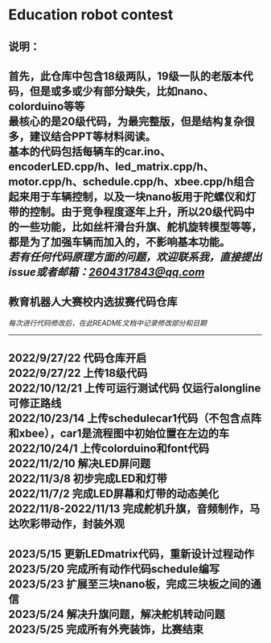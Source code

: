 # Education robot contest

## 说明：     
首先，此仓库中包含18级两队，19级一队的老版本代码，但是或多或少有部分缺失，比如nano、colorduino等等     
最核心的是20级代码，为最完整版，但是结构复杂很多，建议结合PPT等材料阅读。                
基本的代码包括每辆车的car.ino、encoderLED.cpp/h、led_matrix.cpp/h、motor.cpp/h、schedule.cpp/h、xbee.cpp/h组合起来用于车辆控制，以及一块nano板用于陀螺仪和灯带的控制。由于竞争程度逐年上升，所以20级代码中的一些功能，比如丝杆滑台升旗、舵机旋转模型等等，都是为了加强车辆而加入的，不影响基本功能。            
*若有任何代码原理方面的问题，欢迎联系我，直接提出issue或者邮箱：2604317843@qq.com*         
------------------------------         
## 教育机器人大赛校内选拔赛代码仓库      

*每次进行代码修改后，在此README文档中记录修改部分和日期*       

----------------------------       
2022/9/27/22 代码仓库开启      
2022/9/27/22 上传18级代码      
2022/10/12/21 上传可运行测试代码 仅运行alongline 可修正路线           
2022/10/23/14 上传schedulecar1代码（不包含点阵和xbee），car1是流程图中初始位置在左边的车           
2022/10/24/1 上传colorduino和font代码               
2022/11/2/10 解决LED屏问题          
2022/11/3/8 初步完成LED和灯带        
2022/11/7/2 完成LED屏幕和灯带的动态美化        
2022/11/8-2022/11/13 完成舵机升旗，音频制作，马达吹彩带动作，封装外观       
---------------------------------          
2023/5/15 更新LEDmatrix代码，重新设计过程动作         
2023/5/20 完成所有动作代码schedule编写       
2023/5/23 扩展至三块nano板，完成三块板之间的通信          
2023/5/24 解决升旗问题，解决舵机转动问题          
2023/5/25 完成所有外壳装饰，比赛结束                
---------------------------------              
